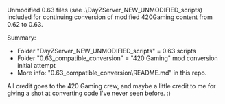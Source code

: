 Unmodified 0.63 files (see .\DayZServer_NEW_UNMODIFIED_scripts) included for continuing conversion of modified 420Gaming content from 0.62 to 0.63.

Summary: 
 - Folder "DayZServer_NEW_UNMODIFIED_scripts" = 0.63 scripts
 - Folder "0.63_compatible_conversion" = "420 Gaming" mod conversion initial attempt
 - More info: "0.63_compatible_conversion\README.md" in this repo.

All credit goes to the 420 Gaming crew, and maybe a little credit to me for giving a shot at converting code I've never seen before. :)
